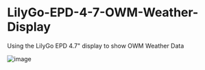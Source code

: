 # LilyGo-EPD-4-7-OWM-Weather-Display
Using the LilyGo EPD 4.7" display to show OWM Weather Data

![image](https://github.com/ingbrzy/LilyGo-EPD-4-7-OWM-Weather-Display/assets/1762519/1251e69c-b1fc-4c78-96a4-f1e33b8f1f81)
